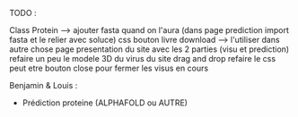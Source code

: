 TODO : 



Class Protein --> ajouter fasta quand on l'aura (dans page prediction import fasta et le relier avec soluce)
css bouton 
livre download --> l'utiliser dans autre chose 
page presentation du site avec les 2 parties (visu et prediction)
refaire un peu le modele 3D du virus du site 
drag and drop refaire le css
peut etre bouton close pour fermer les visus en cours 















Benjamin & Louis :
- Prédiction proteine (ALPHAFOLD ou AUTRE)
